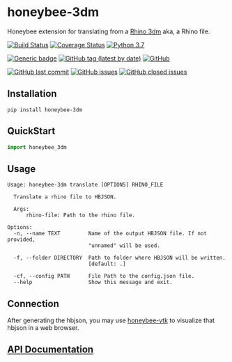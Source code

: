 
# honeybee-3dm
Honeybee extension for translating from a [Rhino 3dm](https://www.rhino3d.com/) aka,
a Rhino file.

[![Build Status](https://github.com/ladybug-tools/honeybee-3dm/workflows/CI/badge.svg)](https://github.com/ladybug-tools/honeybee-3dm/actions)
[![Coverage Status](https://coveralls.io/repos/github/ladybug-tools/honeybee-3dm/badge.svg)](https://coveralls.io/github/ladybug-tools/honeybee-3dm)
[![Python 3.7](https://img.shields.io/badge/python-3.7-green.svg)](https://www.python.org/downloads/release/python-370/)

[![Generic badge](https://img.shields.io/badge/Demo-YouTube-Green.svg)](https://youtube.com/playlist?list=PL8Ix1amWXqWIBuSoVX3Qn2dqwTUwY7WL2)
[![GitHub tag (latest by date)](https://img.shields.io/github/v/tag/mitevpi/gh-web-ui)](https://github.com/ladybug-tools/honeybee-3dm/releases)
[![GitHub](https://img.shields.io/github/license/mitevpi/gh-web-ui)](https://github.com/ladybug-tools/honeybee-3dm/blob/master/LICENSE)


[![GitHub last commit](https://img.shields.io/github/last-commit/mitevpi/gh-web-ui)](https://github.com/ladybug-tools/honeybee-3dm/commits/master)
[![GitHub issues](https://img.shields.io/github/issues/mitevpi/gh-web-ui)](https://github.com/ladybug-tools/honeybee-3dm/issues)
[![GitHub closed issues](https://img.shields.io/github/issues-closed-raw/mitevpi/gh-web-ui)](https://github.com/ladybug-tools/honeybee-3dm/issues?q=is%3Aissue+is%3Aclosed)

## Installation

```console
pip install honeybee-3dm
```

## QuickStart

```python
import honeybee_3dm
```
## Usage

```console
Usage: honeybee-3dm translate [OPTIONS] RHINO_FILE

  Translate a rhino file to HBJSON.

  Args:
      rhino-file: Path to the rhino file.

Options:
  -n, --name TEXT         Name of the output HBJSON file. If not provided,
                          "unnamed" will be used.

  -f, --folder DIRECTORY  Path to folder where HBJSON will be written.
                          [default: .]

  -cf, --config PATH      File Path to the config.json file.
  --help                  Show this message and exit.
```

## Connection
After generating the hbjson, you may use
[honeybee-vtk](https://github.com/ladybug-tools/honeybee-vtk#honeybee-vtk) to visualize
that hbjson in a web browser.

## [API Documentation](http://ladybug-tools.github.io/honeybee-3dm/docs)
